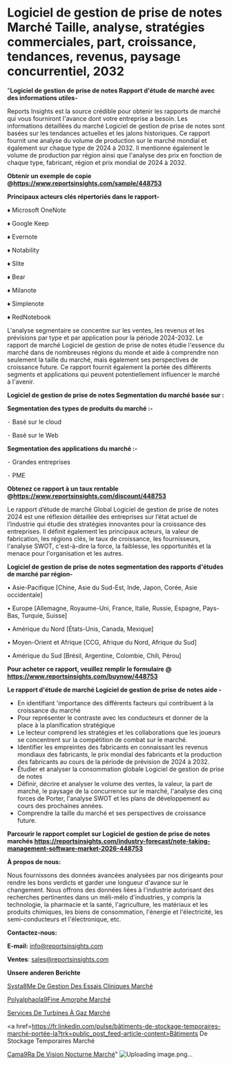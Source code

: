 # Logiciel de gestion de prise de notes Marché Taille, analyse, stratégies commerciales, part, croissance, tendances, revenus, paysage concurrentiel, 2032

"<strong>Logiciel de gestion de prise de notes Rapport d'étude de marché avec des informations utiles-</strong>

Reports Insights est la source crédible pour obtenir les rapports de marché qui vous fourniront l'avance dont votre entreprise a besoin. Les informations détaillées du marché Logiciel de gestion de prise de notes sont basées sur les tendances actuelles et les jalons historiques. Ce rapport fournit une analyse du volume de production sur le marché mondial et également sur chaque type de 2024 à 2032. Il mentionne également le volume de production par région ainsi que l'analyse des prix en fonction de chaque type, fabricant, région et prix mondial de 2024 à 2032.

<strong><b>Obtenir un exemple de copie @</b></strong><a href=https://www.reportsinsights.com/sample/448753><strong><b>https://www.reportsinsights.com/sample/448753</b></strong></a>

<b>Principaux acteurs clés répertoriés dans le rapport-</b>

<b> </b>♦ Microsoft OneNote

♦ Google Keep

♦ Evernote

♦ Notability

♦ Slite

♦ Bear

♦ Milanote

♦ Simplenote

♦ RedNotebook

L'analyse segmentaire se concentre sur les ventes, les revenus et les prévisions par type et par application pour la période 2024-2032. Le rapport de marché Logiciel de gestion de prise de notes étudie l'essence du marché dans de nombreuses régions du monde et aide à comprendre non seulement la taille du marché, mais également ses perspectives de croissance future. Ce rapport fournit également la portée des différents segments et applications qui peuvent potentiellement influencer le marché à l'avenir.

<strong>Logiciel de gestion de prise de notes Segmentation du marché basée sur :</strong>

<strong>Segmentation des types de produits du marché :-</strong>

⁃ Basé sur le cloud

⁃ Basé sur le Web

<strong>Segmentation des applications du marché :-</strong>

⁃ Grandes entreprises

⁃ PME

<strong><b>Obtenez ce rapport à un taux rentable @</b></strong><a href=https://www.reportsinsights.com/discount/448753><strong><b>https://www.reportsinsights.com/discount/448753</b></strong></a>

Le rapport d’étude de marché Global Logiciel de gestion de prise de notes 2024 est une réflexion détaillée des entreprises sur l’état actuel de l’industrie qui étudie des stratégies innovantes pour la croissance des entreprises. Il définit également les principaux acteurs, la valeur de fabrication, les régions clés, le taux de croissance, les fournisseurs, l'analyse SWOT, c'est-à-dire la force, la faiblesse, les opportunités et la menace pour l'organisation et les autres.

<strong>Logiciel de gestion de prise de notes segmentation des rapports d'études de marché par région-</strong>

• Asie-Pacifique [Chine, Asie du Sud-Est, Inde, Japon, Corée, Asie occidentale]

• Europe [Allemagne, Royaume-Uni, France, Italie, Russie, Espagne, Pays-Bas, Turquie, Suisse]

• Amérique du Nord [États-Unis, Canada, Mexique]

• Moyen-Orient et Afrique [CCG, Afrique du Nord, Afrique du Sud]

• Amérique du Sud [Brésil, Argentine, Colombie, Chili, Pérou]

<strong>Pour acheter ce rapport, veuillez remplir le formulaire @   <a href=https://www.reportsinsights.com/buynow/448753>https://www.reportsinsights.com/buynow/448753</a></strong>

<strong>Le rapport d'étude de marché Logiciel de gestion de prise de notes aide -</strong>
<ul>
  <li>En identifiant 'importance des différents facteurs qui contribuent à la croissance du marché</li>
  <li>Pour représenter le contraste avec les conducteurs et donner de la place à la planification stratégique</li>
  <li>Le lecteur comprend les stratégies et les collaborations que les joueurs se concentrent sur la compétition de combat sur le marché.</li>
  <li>Identifier les empreintes des fabricants en connaissant les revenus mondiaux des fabricants, le prix mondial des fabricants et la production des fabricants au cours de la période de prévision de 2024 à 2032.</li>
  <li>Étudier et analyser la consommation globale Logiciel de gestion de prise de notes</li>
  <li>Définir, décrire et analyser le volume des ventes, la valeur, la part de marché, le paysage de la concurrence sur le marché, l'analyse des cinq forces de Porter, l'analyse SWOT et les plans de développement au cours des prochaines années.</li>
  <li>Comprendre la taille du marché et ses perspectives de croissance future.</li>
</ul>

<strong>Parcourir le rapport complet sur Logiciel de gestion de prise de notes marchés <a href=https://reportsinsights.com/industry-forecast/note-taking-management-software-market-2026-448753>https://reportsinsights.com/industry-forecast/note-taking-management-software-market-2026-448753</a></strong>

<strong>À propos de nous:</strong>

Nous fournissons des données avancées analysées par nos dirigeants pour rendre les bons verdicts et garder une longueur d'avance sur le changement. Nous offrons des données liées à l'industrie autorisant des recherches pertinentes dans un méli-mélo d'industries, y compris la technologie, la pharmacie et la santé, l'agriculture, les matériaux et les produits chimiques, les biens de consommation, l'énergie et l'électricité, les semi-conducteurs et l'électronique, etc.

<strong>Contactez-nous:</strong>

<strong>E-mail:</strong> <a href=mailto:info@reportsinsights.com>info@reportsinsights.com</a>

<strong>Ventes</strong>: <a href=mailto:sales@reportsinsights.com>sales@reportsinsights.com</a>

<strong>Unsere anderen Berichte</strong>

<a href=https://www.linkedin.com/pulse/syst%C3%A8me-de-gestion-des-essais-cliniques-march%C3%A9-5m2if/>Systa8Me De Gestion Des Essais Cliniques Marché</a>

<a href=https://www.linkedin.com/pulse/polyalphaol%C3%A9fine-amorphe-march%C3%A9-de-la-taille-eekrc/>Polyalphaola9Fine Amorphe Marché</a>

<a href=https://www.linkedin.com/pulse/services-de-turbines-à-gaz-marchétaille-globale-mpfmc/>Services De Turbines À Gaz Marché</a>

<a href=https://fr.linkedin.com/pulse/bâtiments-de-stockage-temporaires-marché-portée-la?trk=public_post_feed-article-content>Bâtiments De Stockage Temporaires Marché</a>

<a href=https://www.linkedin.com/pulse/cam%C3%A9ra-de-vision-nocturne-march%C3%A9-taille-wfv1f/>Cama9Ra De Vision Nocturne Marché</a>"
![Uploading image.png…]()
